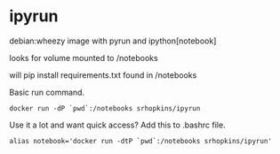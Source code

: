 ipyrun
======

debian:wheezy image with pyrun and ipython[notebook]

looks for volume mounted to /notebooks

will pip install requirements.txt found in /notebooks

Basic run command.

```docker run -dP `pwd`:/notebooks srhopkins/ipyrun```

Use it a lot and want quick access? Add this to .bashrc file.

```alias notebook='docker run -dtP `pwd`:/notebooks srhopkins/ipyrun'```
